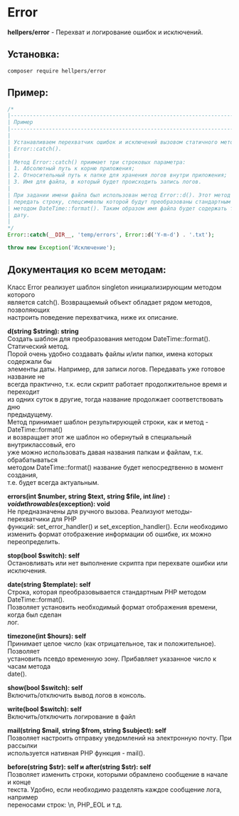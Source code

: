 # Error
**hellpers/error** - Перехват и логирование ошибок и исключений.

## Установка:
	composer require hellpers/error

## Пример:
```php
/*
|-------------------------------------------------------------------------------
| Пример
|-------------------------------------------------------------------------------
|
| Устанавливаем перехватчик ошибок и исключений вызовом статичного метода
| Error::catch().
|
| Метод Error::catch() приимает три строковых параметра:
| 1. Абсолютный путь к корню приложения;
| 2. Относительный путь к папке для хранения логов внутри приложения;
| 3. Имя для файла, в который будет происходить запись логов.
|
| При задании имени файла был использован метод Error::d(). Этот метод позволяет
| передать строку, спецсимволы которой будут преобразованы стандартным PHP
| методом DateTime::format(). Таким образом имя файла будет содержать текущую
| дату.
|
*/
Error::catch(__DIR__, 'temp/errors', Error::d('Y-m-d') . '.txt');

throw new Exception('Исключение');
```
## Документация ко всем методам:
Класс Error реализует шаблон singleton инициализирующим методом которого  
является catch(). Возвращаемый объект обладает рядом методов, позволяющих  
настроить поведение перехватчика, ниже их описание.  
  
**d(string $string): string**  
Создать шаблон для преобразования методом DateTime::format().  
Статический метод.  
Порой очень удобно создавать файлы и/или папки, имена которых содержали бы  
элементы даты. Например, для записи логов. Передавать уже готовое название не  
всегда практично, т.к. если скрипт работает продолжительное время и переходит  
из одних суток в другие, тогда название продолжает соответствовать дню  
предыдущему.  
Метод принимает шаблон результирующей строки, как и метод - DateTime::format()  
и возвращает этот же шаблон но обернутый в специальный внутриклассовый, его  
уже можно использовать давая названия папкам и файлам, т.к. обрабатываться  
методом DateTime::format() название будет непосредтвенно в момент создания,  
т.е. будет всегда актуальным.  
  
**errors(int $number, string $text, string $file, int $line): void  
и  
throwables($exception): void**  
Не предназначены для ручного вызова. Реализуют методы-перехватчики для PHP  
функций: set_error_handler() и set_exception_handler(). Если необходимо  
изменить формат отображение информации об ошибке, их можно переопределить.  
  
**stop(bool $switch): self**  
Остановливать или нет выполнение скрипта при перехвате ошибки или исключения.  
  
**date(string $template): self**  
Строка, которая преобразовывается стандартным PHP методом DateTime::format().  
Позволяет установить необходимый формат отображения времени, когда был сделан  
лог.  
  
**timezone(int $hours): self**  
Принимает целое число (как отрицательное, так и положительное). Позволяет  
установить псевдо временную зону. Прибавляет указанное число к часам метода  
date().  
  
**show(bool $switch): self**  
Включить/отключить вывод логов в консоль.  
  
**write(bool $switch): self**  
Включить/отключить логирование в файл  
  
**mail(string $mail, string $from, string $subject): self**  
Позволяет настроить отправку уведомлений на электронную почту. При рассылки  
используется нативная PHP функция - mail().  
  
**before(string $str): self и after(string $str): self**  
Позволяет изменить строки, которыми обрамлено сообщение в начале и конце  
текста. Удобно, если необходимо разделять каждое сообщение лога, например  
переносами строк: \n, PHP_EOL и т.д.
